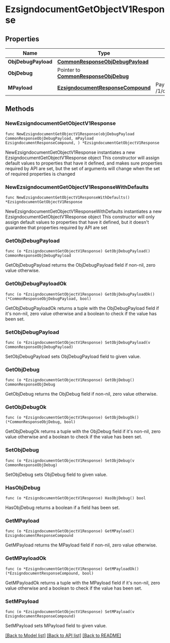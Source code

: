 # EzsigndocumentGetObjectV1Response

## Properties

Name | Type | Description | Notes
------------ | ------------- | ------------- | -------------
**ObjDebugPayload** | [**CommonResponseObjDebugPayload**](CommonResponseObjDebugPayload.md) |  | 
**ObjDebug** | Pointer to [**CommonResponseObjDebug**](CommonResponseObjDebug.md) |  | [optional] 
**MPayload** | [**EzsigndocumentResponseCompound**](EzsigndocumentResponseCompound.md) | Payload for GET /1/object/ezsigndocument/{pkiEzsigndocumentID} | 

## Methods

### NewEzsigndocumentGetObjectV1Response

`func NewEzsigndocumentGetObjectV1Response(objDebugPayload CommonResponseObjDebugPayload, mPayload EzsigndocumentResponseCompound, ) *EzsigndocumentGetObjectV1Response`

NewEzsigndocumentGetObjectV1Response instantiates a new EzsigndocumentGetObjectV1Response object
This constructor will assign default values to properties that have it defined,
and makes sure properties required by API are set, but the set of arguments
will change when the set of required properties is changed

### NewEzsigndocumentGetObjectV1ResponseWithDefaults

`func NewEzsigndocumentGetObjectV1ResponseWithDefaults() *EzsigndocumentGetObjectV1Response`

NewEzsigndocumentGetObjectV1ResponseWithDefaults instantiates a new EzsigndocumentGetObjectV1Response object
This constructor will only assign default values to properties that have it defined,
but it doesn't guarantee that properties required by API are set

### GetObjDebugPayload

`func (o *EzsigndocumentGetObjectV1Response) GetObjDebugPayload() CommonResponseObjDebugPayload`

GetObjDebugPayload returns the ObjDebugPayload field if non-nil, zero value otherwise.

### GetObjDebugPayloadOk

`func (o *EzsigndocumentGetObjectV1Response) GetObjDebugPayloadOk() (*CommonResponseObjDebugPayload, bool)`

GetObjDebugPayloadOk returns a tuple with the ObjDebugPayload field if it's non-nil, zero value otherwise
and a boolean to check if the value has been set.

### SetObjDebugPayload

`func (o *EzsigndocumentGetObjectV1Response) SetObjDebugPayload(v CommonResponseObjDebugPayload)`

SetObjDebugPayload sets ObjDebugPayload field to given value.


### GetObjDebug

`func (o *EzsigndocumentGetObjectV1Response) GetObjDebug() CommonResponseObjDebug`

GetObjDebug returns the ObjDebug field if non-nil, zero value otherwise.

### GetObjDebugOk

`func (o *EzsigndocumentGetObjectV1Response) GetObjDebugOk() (*CommonResponseObjDebug, bool)`

GetObjDebugOk returns a tuple with the ObjDebug field if it's non-nil, zero value otherwise
and a boolean to check if the value has been set.

### SetObjDebug

`func (o *EzsigndocumentGetObjectV1Response) SetObjDebug(v CommonResponseObjDebug)`

SetObjDebug sets ObjDebug field to given value.

### HasObjDebug

`func (o *EzsigndocumentGetObjectV1Response) HasObjDebug() bool`

HasObjDebug returns a boolean if a field has been set.

### GetMPayload

`func (o *EzsigndocumentGetObjectV1Response) GetMPayload() EzsigndocumentResponseCompound`

GetMPayload returns the MPayload field if non-nil, zero value otherwise.

### GetMPayloadOk

`func (o *EzsigndocumentGetObjectV1Response) GetMPayloadOk() (*EzsigndocumentResponseCompound, bool)`

GetMPayloadOk returns a tuple with the MPayload field if it's non-nil, zero value otherwise
and a boolean to check if the value has been set.

### SetMPayload

`func (o *EzsigndocumentGetObjectV1Response) SetMPayload(v EzsigndocumentResponseCompound)`

SetMPayload sets MPayload field to given value.



[[Back to Model list]](../README.md#documentation-for-models) [[Back to API list]](../README.md#documentation-for-api-endpoints) [[Back to README]](../README.md)


